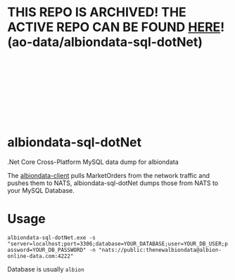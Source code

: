 
# THIS REPO IS ARCHIVED! THE ACTIVE REPO CAN BE FOUND [HERE](https://github.com/ao-data/albiondata-sql-dotNet)! (ao-data/albiondata-sql-dotNet)
<br/><br/><br/><br/><br/><br/><br/><br/>

# albiondata-sql-dotNet
.Net Core Cross-Platform MySQL data dump for albiondata

The [albiondata-client](https://github.com/ao-data/albiondata-client) pulls MarketOrders from the network traffic
and pushes them to NATS, albiondata-sql-dotNet dumps those from NATS to your MySQL Database.

# Usage
`albiondata-sql-dotNet.exe -s "server=localhost;port=3306;database=YOUR_DATABASE;user=YOUR_DB_USER;password=YOUR_DB_PASSWORD" -n "nats://public:thenewalbiondata@albion-online-data.com:4222"`

Database is usually `albion`
